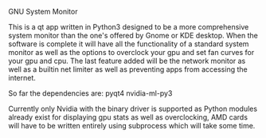 ﻿GNU System Monitor


This is a qt app written in Python3 designed to be a more comprehensive system monitor than the one's offered by Gnome or KDE desktop. When the software is complete it will have all the functionality 
of a standard system monitor as well as the options to overclock your gpu and set fan curves for your gpu and cpu. The last feature added will be the network monitor as well as a builtin net limiter
as well as preventing apps from accessing the internet.

So far the dependencies are:
pyqt4 
nvidia-ml-py3





Currently only Nvidia with the binary driver is supported as Python modules already exist for displaying gpu stats as well as overclocking, AMD cards will have to be written entirely using subprocess which will take some time.



